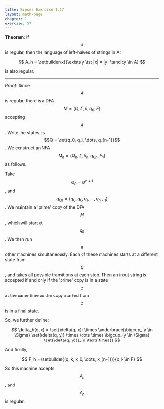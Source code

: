 ```yaml
---
title: Sipser Exercise 1.57
layout: math-page
chapter: 1
exercise: 57
---
```




**Theorem**: If $$A$$ is regular, then the language of left-halves of strings in A:

$$
A_h = \setbuilder{x}{\exists y \tst |x| = |y| \tand xy \in A}
$$

is also regular.

----

*Proof*:
Since $$A$$ is regular, there is a DFA $$M = (Q, \Sigma, \delta, q_0, F)$$ accepting $$A$$.
Write the states as $$Q = \set{q_0, q_1, \dots, q_{n-1}}$$.
We construct an NFA $$M_h = (Q_h, \Sigma, \delta_h, q_{0h}, F_h)$$ as follows.



Take $$Q_h = Q^{n+1}$$, and $$q_{0h} = (q_0, q_0, q_1, \dots, q_{n-1})$$.
We maintain a 'prime' copy of the DFA $$M$$, which will start at $$q_0$$.
We then run $$n$$ other machines simultaneously.
Each of these machines starts at a different state from $$Q$$, and takes all possible transitions at each step.
Then an input string is accepted if and only if the 'prime' copy is in a state $$x$$ at the same time as the copy started from $$x$$ is in a final state.



So, we further define:

$$
\delta_h(q, x) = \set{\delta(q, x)} \times \underbrace{\bigcup_{y \in \Sigma} \set{\delta(q, y)} \times \dots \times \bigcup_{y \in \Sigma} \set{\delta(q, y)}}_{n \text{ times}}
$$

And finally,

$$
F_h = \setbuilder{(q_k, x_0, \dots, x_{n-1})}{x_k \in F}
$$

So this machine accepts $$A_h$$, and $$A_h$$ is regular.
